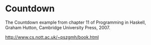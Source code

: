 # Countdown
The Countdown example from chapter 11 of Programming in Haskell, Graham Hutton, Cambridge University Press, 2007.

http://www.cs.nott.ac.uk/~pszgmh/book.html
